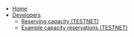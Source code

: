 * [Home](/)
* [Developers](developers/README.md)
    * [Reserving capacity (TESTNET)](info_grid/docs/capacity_reservation/README.md)
    * [Example capacity reservations (TESTNET)](info_grid/docs/capacity_reservation/examples/)
